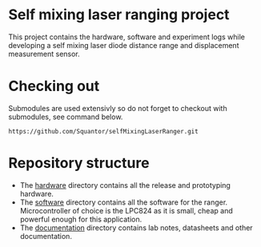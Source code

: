 # Self mixing laser ranging project
This project contains the hardware, software and experiment logs while developing a self mixing laser diode distance range and displacement measurement sensor.
# Checking out
Submodules are used extensivly so do not forget to checkout with submodules, see command below.
```
https://github.com/Squantor/selfMixingLaserRanger.git
```
# Repository structure
* The [hardware](https://github.com/Squantor/selfMixingLaserRanger/tree/master/hardware) directory contains all the release and prototyping hardware.
* The [software](https://github.com/Squantor/selfMixingLaserRanger/tree/master/software) directory contains all the software for the ranger. Microcontroller of choice is the LPC824 as it is small, cheap and powerful enough for this application.
* The [documentation](https://github.com/Squantor/selfMixingLaserRanger/tree/master/documentation) directory contains lab notes, datasheets and other documentation.
